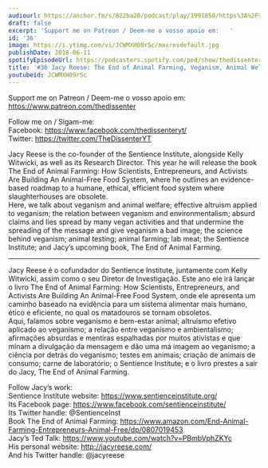 ```yaml
---
audiourl: https://anchor.fm/s/822ba20/podcast/play/1991850/https%3A%2F%2Fd3ctxlq1ktw2nl.cloudfront.net%2Fproduction%2F2018-11-27%2F7601617-44100-2-3f647be841dba.mp3
draft: false
excerpt: 'Support me on Patreon / Deem-me o vosso apoio em:   '
id: '36'
image: https://i.ytimg.com/vi/JCWMXH09rSc/maxresdefault.jpg
publishDate: 2018-06-11
spotifyEpisodeUrl: https://podcasters.spotify.com/pod/show/thedissenter/episodes/36-Jacy-Reese-The-End-of-Animal-Farming--Veganism--Animal-Welfare--Enviromentalism-e2r9na
title: '#36 Jacy Reese: The End of Animal Farming, Veganism, Animal Welfare, Enviromentalism'
youtubeid: JCWMXH09rSc
---
```

<div class="timelinks">

Support me on Patreon / Deem-me o vosso apoio em:   
https://www.patreon.com/thedissenter

Follow me on / Sigam-me:  
Facebook: https://www.facebook.com/thedissenteryt/  
Twitter: https://twitter.com/TheDissenterYT

Jacy Reese is the co-founder of the Sentience Institute, alongside Kelly Witwicki, as well as its Research Director. This year he will release the book The End of Animal Farming: How Scientists, Entrepreneurs, and Activists Are Building An Animal-Free Food System, where he outlines an evidence-based roadmap to a humane, ethical, efficient food system where slaughterhouses are obsolete.  
Here, we talk about veganism and animal welfare; effective altruism applied to veganism; the relation between veganism and environmentalism; absurd claims and lies spread by many vegan activities and that undermine the spreading of the message and give veganism a bad image; the science behind veganism; animal testing; animal farming; lab meat; the Sentience Institute; and Jacy’s upcoming book, The End of Animal Farming.

---

Jacy Reese é o cofundador do Sentience Institute, juntamente com Kelly Witwicki, assim como o seu Diretor de Investigação. Este ano ele irá lançar o livro The End of Animal Farming: How Scientists, Entrepreneurs, and Activists Are Building An Animal-Free Food System, onde ele apresenta um caminho baseado na evidência para um sistema alimentar mais humano, ético e eficiente, no qual os matadouros se tornam obsoletos.  
Aqui, falamos sobre veganismo e bem-estar animal; altruísmo efetivo aplicado ao veganismo; a relação entre veganismo e ambientalismo; afirmações absurdas e mentiras espalhadas por muitos ativistas e que minam a divulgação da mensagem e dão uma má imagem ao veganismo; a ciência por detrás do veganismo; testes em animais; criação de animais de consumo; carne de laboratório; o Sentience Institute; e o livro prestes a sair do Jacy, The End of Animal Farming.

Follow Jacy’s work:  
Sentience Institute website: https://www.sentienceinstitute.org/  
Its Facebook page: https://www.facebook.com/sentienceinstitute/  
Its Twitter handle: @SentienceInst  
Book The End of Animal Farming: https://www.amazon.com/End-Animal-Farming-Entrepreneurs-Animal-Free/dp/0807019453  
Jacy’s Ted Talk: https://www.youtube.com/watch?v=PBmbVphZKYc  
His personal website: http://jacyreese.com/  
And his Twitter handle: @jacyreese</div>


